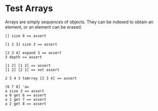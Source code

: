 # Test Arrays
Arrays are simply sequences of objects. They can be indexed to obtain an element, or an element can be erased.

```pi
[] size 0 == assert

[1 2 3] size 3 == assert

[2 3 4] expand 3 == assert
3 depth == assert

[1 2] [1 2] == assert
[1 2] [2 1] == not assert

2 3 4 3 toArray [2 3 4] == assert

[6 7 8] 'a=
a size 3 == assert
a 0 get 6 == assert
a 1 get 7 == assert
a 2 get 8 == assert
```

